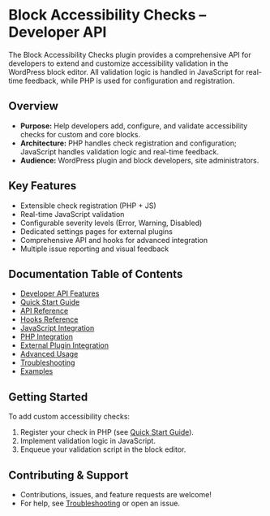# Block Accessibility Checks – Developer API

The Block Accessibility Checks plugin provides a comprehensive API for developers to extend and customize accessibility validation in the WordPress block editor. All validation logic is handled in JavaScript for real-time feedback, while PHP is used for configuration and registration.

## Overview

- **Purpose:** Help developers add, configure, and validate accessibility checks for custom and core blocks.
- **Architecture:** PHP handles check registration and configuration; JavaScript handles validation logic and real-time feedback.
- **Audience:** WordPress plugin and block developers, site administrators.

## Key Features

- Extensible check registration (PHP + JS)
- Real-time JavaScript validation
- Configurable severity levels (Error, Warning, Disabled)
- Dedicated settings pages for external plugins
- Comprehensive API and hooks for advanced integration
- Multiple issue reporting and visual feedback

## Documentation Table of Contents

- [Developer API Features](./features.md)
- [Quick Start Guide](./quick-start.md)
- [API Reference](./api-reference.md)
- [Hooks Reference](./hooks.md)
- [JavaScript Integration](./js-integration.md)
- [PHP Integration](./php-integration.md)
- [External Plugin Integration](./external-integration.md)
- [Advanced Usage](./advanced.md)
- [Troubleshooting](./troubleshooting.md)
- [Examples](./examples.md)

## Getting Started

To add custom accessibility checks:
1. Register your check in PHP (see [Quick Start Guide](./quick-start.md)).
2. Implement validation logic in JavaScript.
3. Enqueue your validation script in the block editor.

## Contributing & Support

- Contributions, issues, and feature requests are welcome!
- For help, see [Troubleshooting](./troubleshooting.md) or open an issue.
